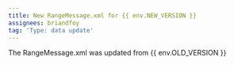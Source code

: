 ```yaml
---
title: New RangeMessage.xml for {{ env.NEW_VERSION }}
assignees: briandfoy
tag: 'Type: data update'
---
```

The RangeMessage.xml was updated from {{ env.OLD_VERSION }}

